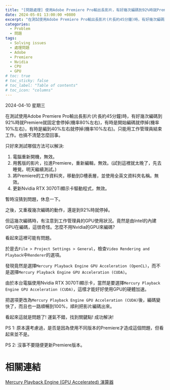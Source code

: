 ```yaml
---
title: "[問題處理] 使用Adobe Premiere Pro輸出長影片，有好幾次編碼到92%時就Premiere就固定會停掉，如何處理?"
date: 2024-05-01 13:00:00 +0800
excerpt: "在測試使用Adobe Premiere Pro輸出長影片(片長約45分鐘)時，有好幾次編碼到92%時就Premiere就固定會停掉(機率80%左右)，有時是開始編碼就停掉(機率10%左右)，有時是編到40%左右就停掉(機率10%左右)。只能用工作管理員結束工作。該如何處理?"
categories: 
  - Problem
  - 問題
tags:
  - Solving issues
  - 處理問題
  - Adobe
  - Premiere
  - Nvidia
  - CPU
  - GPU
# toc: true
# toc_sticky: false
# toc_label: "Table of contents"
# toc_icon: "columns"
---
```


2024-04-10 星期三

在測試使用Adobe Premiere Pro輸出長影片(片長約45分鐘)時，有好幾次編碼到92%時就Premiere就固定會停掉(機率80%左右)，有時是開始編碼就停掉(機率10%左右)，有時是編到40%左右就停掉(機率10%左右)。只能用工作管理員結束工作。也搞不清楚怎麼回事。

只好來測試哪個方法可以解決:  
1. 電腦重新開機，無效。
2. 用舊版的影片，拉進Premiere，重新編輯，無效。(試到這裡就太晚了，先去睡覺。明天繼續測試。)
3. 將Premiere的工作資料夾，移動到D槽表層，並使用全英文資料夾名稱。無效。
4. 更新Nvidia RTX 3070Ti顯示卡驅動程式，無效。

暫時沒猜到問題，休息一下。

之後，又重複幾次編碼的動作，還是到92%時就停掉。

但這幾次編碼時，有注意到工作管理員的GPU使用狀況。竟然是由Intel的內建GPU在編碼，這很奇怪。怎麼不用Nvidia的GPU來編碼?

看起來這裡可能有問題。

於是去`File > Project Settings > General`，檢查`Video Rendering and Playback`中`Renderer`的選項。

發現竟然是選擇`Mercury Playback Engine GPU Acceleration (OpenCL)`，而不是選擇`Mercury Playback Engine GPU Acceleration (CUDA)`。

由於本台電腦使用Nvidia RTX 3070Ti顯示卡，當然是要選擇`Mercury Playback Engine GPU Acceleration (CUDA)`，這樣才能好好使用GPU的硬體加速。

把選項更改為`Mercury Playback Engine GPU Acceleration (CUDA)`後，編碼變快了，而且也一路順暢到100%，順利把影片編碼出來。

看起來這就是問題了! 運氣不錯，找到關鍵點! 成功解決!

PS 1: 原本還考慮過，是否是因為使用不同版本的Premiere才造成這個問題，但看起來並不是。

PS 2: 沒事不要隨便更新Premiere版本。

# 相關連結

[Mercury Playback Engine (GPU Accelerated) 演算器](<https://helpx.adobe.com/tw/x-productkb/multi/gpu-acceleration-and-hardware-encoding.html>)
